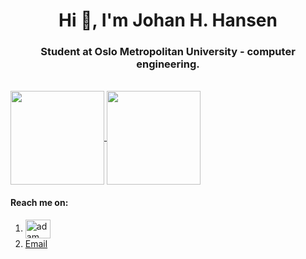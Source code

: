 <h1 align="center">Hi 👋, I'm Johan H. Hansen</h1>
<h3 align="center">Student at Oslo Metropolitan University - computer engineering.</h3> 
<br> 
<a href="https://github.com/Githansen/github-readme-stats">
  <img align="center" style="height: 150px;" src="https://github-readme-stats.anuraghazra1.vercel.app/api/top-langs/?username=Githansen&layout=compact&theme=material-palenight" />
</a>
    <a href="https://github.com/Githansen/github-readme-stats">
  <img align="center" style="height: 150px;" src="https://github-readme-stats.anuraghazra1.vercel.app/api?username=Githansen&show_icons=true&include_all_commits=true&theme=material-palenight" />
</a>
   
<h4> Reach me on:  </h4>
  <ol>
  <li><a href="https://www.linkedin.com/in/johan-hustoft-hansen-b42991228/" target="blank"><img align="center"
      src="https://raw.githubusercontent.com/rahuldkjain/github-profile-readme-generator/master/src/images/icons/Social/linked-in-alt.svg"
                                                                                                alt="adam pithewan" height="30" width="40" /></a></li>
  <li> <a href = "mailto:johan.h.hansen@hotmail.com">Email</a>
  </li>
  <ol> <br>
  


